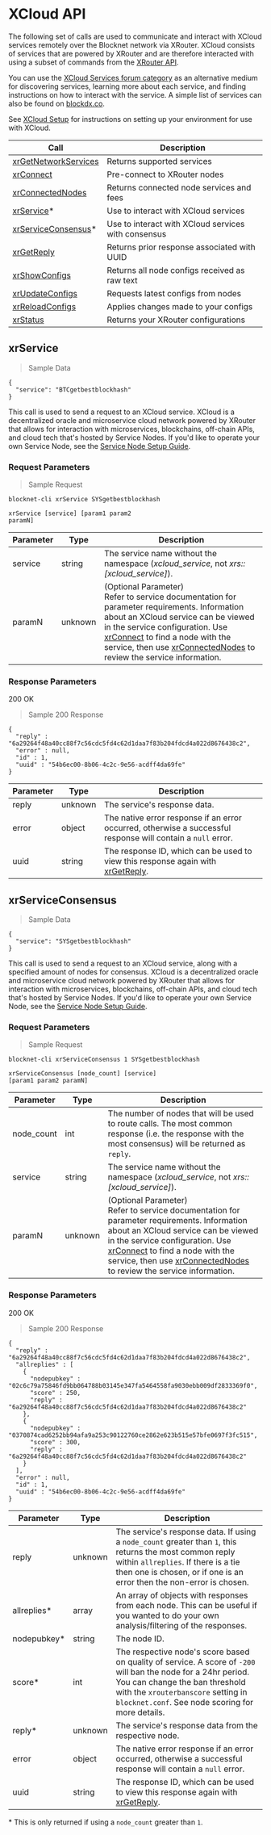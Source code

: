 # XCloud API

The following set of calls are used to communicate and interact with XCloud services remotely over the Blocknet network via XRouter. XCloud consists of services that are powered by XRouter and are therefore interacted with using a subset of commands from the [XRouter API](#xrouter-api). 

You can use the [XCloud Services forum category](https://forum.blocknet.co/c/xcloud-services) as an alternative medium for discovering services, learning more about each service, and finding instructions on how to interact with the service. A simple list of services can also be found on [blockdx.co](https://blockdx.co/xcloud-services).

See [XCloud Setup](#xcloud-setup) for instructions on setting up your environment for use with XCloud.


Call                                              | Description
--------------------------------------------------|---------------
[xrGetNetworkServices](#xrgetnetworkservices)     | Returns supported services
[xrConnect](#xrconnect)                           | Pre-connect to XRouter nodes
[xrConnectedNodes](#xrconnectednodes)             | Returns connected node services and fees
[xrService](#xrservice)*                          | Use to interact with XCloud services
[xrServiceConsensus](#xrServiceconsensus)*        | Use to interact with XCloud services with consensus
[xrGetReply](#xrgetreply)                         | Returns prior response associated with UUID
[xrShowConfigs](#xrshowconfigs)                   | Returns all node configs received as raw text
[xrUpdateConfigs](#xrupdateconfigs)               | Requests latest configs from nodes
[xrReloadConfigs](#xrreloadconfigs)               | Applies changes made to your configs
[xrStatus](#xrstatus)                             | Returns your XRouter configurations










## xrService

> Sample Data

```shell
{
  "service": "BTCgetbestblockhash"
}
```
This call is used to send a request to an XCloud service. XCloud is a decentralized oracle and microservice cloud network powered by XRouter that allows for interaction with microservices, blockchains, off-chain APIs, and cloud tech that's hosted by Service Nodes. If you'd like to operate your own Service Node, see the [Service Node Setup Guide](https://docs.blocknet.co/service-nodes/setup).


### Request Parameters

> Sample Request

```shell
blocknet-cli xrService SYSgetbestblockhash
```
<code class="api-call">xrService [service] [param1 param2 paramN]</code>

Parameter       | Type    | Description
----------------|---------|-------------
service         | string  | The service name without the namespace (*xcloud_service*, not *xrs::[xcloud_service]*).
paramN          | unknown | (Optional Parameter)<br>Refer to service documentation for parameter requirements. Information about an XCloud service can be viewed in the service configuration. Use [xrConnect](#xrconnect) to find a node with the service, then use [xrConnectedNodes](#xrconnectednodes) to review the service information.


### Response Parameters

<aside class="success">
200 OK
</aside>

> Sample 200 Response

```shell
{
  "reply" : "6a29264f48a40cc88f7c56cdc5fd4c62d1daa7f83b204fdcd4a022d8676438c2",
  "error" : null,
  "id" : 1,
  "uuid" : "54b6ec00-8b06-4c2c-9e56-acdff4da69fe"
}
```

Parameter       | Type    | Description
----------------|---------|-------------
reply           | unknown | The service's response data.
error           | object  | The native error response if an error occurred, otherwise a successful response will contain a `null` error.
uuid            | string  | The response ID, which can be used to view this response again with [xrGetReply](#xrgetreply).










## xrServiceConsensus

> Sample Data

```shell
{
  "service": "SYSgetbestblockhash"
}
```
This call is used to send a request to an XCloud service, along with a specified amount of nodes for consensus. XCloud is a decentralized oracle and microservice cloud network powered by XRouter that allows for interaction with microservices, blockchains, off-chain APIs, and cloud tech that's hosted by Service Nodes. If you'd like to operate your own Service Node, see the [Service Node Setup Guide](https://docs.blocknet.co/service-nodes/setup).


### Request Parameters

> Sample Request

```shell
blocknet-cli xrServiceConsensus 1 SYSgetbestblockhash
```
<code class="api-call">xrServiceConsensus [node_count] [service] [param1 param2 paramN]</code>

Parameter       | Type    | Description
----------------|---------|-------------
node_count      | int     | The number of nodes that will be used to route calls. The most common response (i.e. the response with the most consensus) will be returned as `reply`.
service         | string  | The service name without the namespace (*xcloud_service*, not *xrs::[xcloud_service]*).
paramN          | unknown | (Optional Parameter)<br>Refer to service documentation for parameter requirements. Information about an XCloud service can be viewed in the service configuration. Use [xrConnect](#xrconnect) to find a node with the service, then use [xrConnectedNodes](#xrconnectednodes) to review the service information.


### Response Parameters

<aside class="success">
200 OK
</aside>

> Sample 200 Response

```shell
{
  "reply" : "6a29264f48a40cc88f7c56cdc5fd4c62d1daa7f83b204fdcd4a022d8676438c2",
  "allreplies" : [
    {
      "nodepubkey" : "02c6c79a75846fd9bb064788b03145e347fa5464558fa9030ebb009df2833369f0",
      "score" : 250,
      "reply" : "6a29264f48a40cc88f7c56cdc5fd4c62d1daa7f83b204fdcd4a022d8676438c2"
    },
    {
      "nodepubkey" : "0370874cad6252bb94afa9a253c90122760ce2862e623b515e57bfe0697f3fc515",
      "score" : 300,
      "reply" : "6a29264f48a40cc88f7c56cdc5fd4c62d1daa7f83b204fdcd4a022d8676438c2"
    }
  ],
  "error" : null,
  "id" : 1,
  "uuid" : "54b6ec00-8b06-4c2c-9e56-acdff4da69fe"
}
```

Parameter       | Type    | Description
----------------|---------|-------------
reply           | unknown | The service's response data. If using a `node_count` greater than `1`, this returns the most common reply within `allreplies`. If there is a tie then one is chosen, or if one is an error then the non-error is chosen.
allreplies*     | array   | An array of objects with responses from each node. This can be useful if you wanted to do your own analysis/filtering of the responses.
nodepubkey*     | string  | The node ID.
score*          | int     | The respective node's score based on quality of service. A score of `-200` will ban the node for a 24hr period. You can change the ban threshold with the `xrouterbanscore` setting in `blocknet.conf`. See node scoring for more details.
reply*          | unknown | The service's response data from the respective node.
error           | object  | The native error response if an error occurred, otherwise a successful response will contain a `null` error.
uuid            | string  | The response ID, which can be used to view this response again with [xrGetReply](#xrgetreply).

\* This is only returned if using a `node_count` greater than `1`.









